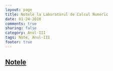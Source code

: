 ```yaml
---
layout: page
title: Notele la Laboratorul de Calcul Numeric 
date: 01-24-2018
comments: true
sharing: false
category: Anul-III
tags: Note, Anul-III
footer: true
---
```


[ Notele ]({static}/pdf/Numerica-2017-final.pdf)
-------------------------------------------------------------------
